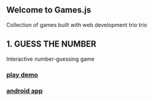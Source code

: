 ## Welcome to Games.js

Collection of games built with web development trio
trio
 
## 1. GUESS THE NUMBER
   Interactive number-guessing game 

### [play demo](https://opeolluwa.github.io/games.js/guess-the-number/)

### [android app](http://app.appsgeyser.com/12827584/Guess%20The%20Number)



